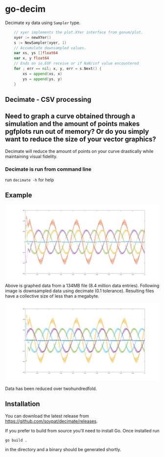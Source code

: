 # go-decim

Decimate xy data using `Sampler` type.

```go
    // xyer implements the plot.XYer interface from gonum/plot.
    xyer := newXYer()
	s := NewSampler(xyer, 1)
    // Accumulate downsampled values.
	var xs, ys []float64
	var x, y float64
    // Ends on io.EOF receive or if NaN/inf value encountered
	for ; err == nil; x, y, err = s.Next() {
		xs = append(xs, x)
		ys = append(ys, y)
	}
```



## Decimate - CSV processing

Need to graph a curve obtained through a simulation and the amount of points makes pgfplots run out of memory? Or do you simply want to reduce the size of your vector graphics?
---
Decimate will reduce the amount of points on your curve drastically while maintaining visual fidelity.

### Decimate is run from command line
run `decimate -h` for help

## Example

![Lots of data points](_assets/bigbig.png)
Above is graphed data from a 134MB file (8.4 million data entries). Following image is downsampled data using decimate (0.1 tolerance). Resulting files have a collective size of less than a megabyte.

![Less data points but identical to above](_assets/smolbig.png)

Data has been reduced over twohundredfold.

## Installation

You can download the latest release from https://github.com/soypat/decimate/releases.

If you prefer to build from source you'll need to install Go. Once installed run

```console
go build .
``` 

in the directory and a binary should be generated shortly.

